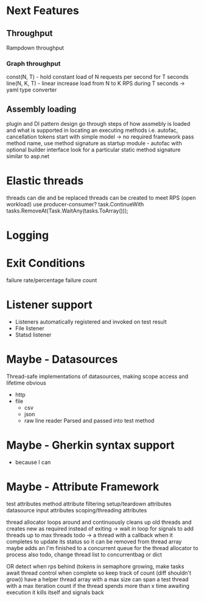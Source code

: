 # Next Features
## Throughput
Rampdown throughput

### Graph throughput
const(N, T) - hold constant load of N requests per second for T seconds
line(N, K, T) - linear increase load from N to K RPS during T seconds
-> yaml type converter

## Assembly loading
plugin and DI pattern design 
go through steps of how assmebly is loaded and what is supported in locating an executing methods
i.e. autofac, cancellation tokens
start with simple model -> no required framework
pass method name, use method signature as startup module
    - autofac with optional builder interface
    look for a particular static method signature similar to asp.net


# Elastic threads
threads can die and be replaced
threads can be created to meet RPS (open workload)
use producer-consumer?
task.ContinueWith
tasks.RemoveAt(Task.WaitAny(tasks.ToArray()));

# Logging

# Exit Conditions
failure rate/percentage
failure count


# Listener support
 - Listeners automatically registered and invoked on test result
 - File listener
 - Statsd listener

# Maybe - Datasources
Thread-safe implementations of datasources, making scope access and lifetime obvious
 - http
 - file
   - csv
   - json
   - raw line reader
Parsed and passed into test method

# Maybe - Gherkin syntax support
 - because I can

# Maybe - Attribute Framework
test attributes
method attribute filtering
setup/teardown attributes
datasource input attributes
scoping/threading attributes


thread allocator loops around and continuously cleans up old threads and creates new as required
instead of exiting -> wait in loop for signals to add threads up to max threads
todo -> a thread with a callback when it completes to update its status so it can be removed from thread array
maybe adds an I'm finished to a concurrent queue for the thread allocator to process
also todo, change thread list to concurrentbag or dict

OR
 detect when rps behind (tokens in semaphore growing, make tasks await thread control when complete so keep track of count (diff shouldn't grow))
 have a helper thread array with a max size
can span a test thread with a max iteration count
if the thread spends more than x time awaiting execution it kills itself and signals back
